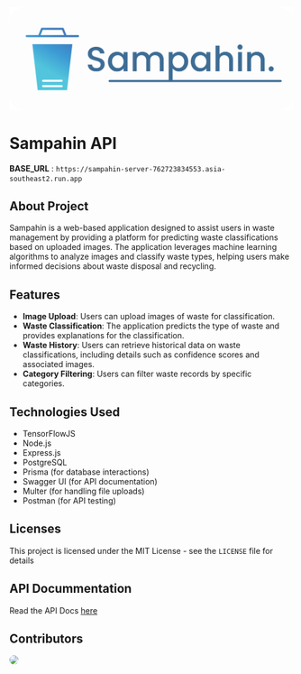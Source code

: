 <img src="./src/docs/logo.png"/>

# Sampahin API

**BASE_URL** : `https://sampahin-server-762723834553.asia-southeast2.run.app`

## About Project

Sampahin is a web-based application designed to assist users in waste management by providing a platform for predicting waste classifications based on uploaded images. The application leverages machine learning algorithms to analyze images and classify waste types, helping users make informed decisions about waste disposal and recycling.

## Features

- **Image Upload**: Users can upload images of waste for classification.
- **Waste Classification**: The application predicts the type of waste and provides explanations for the classification.
- **Waste History**: Users can retrieve historical data on waste classifications, including details such as confidence scores and associated images.
- **Category Filtering**: Users can filter waste records by specific categories.

## Technologies Used

- TensorFlowJS
- Node.js
- Express.js
- PostgreSQL
- Prisma (for database interactions)
- Swagger UI (for API documentation)
- Multer (for handling file uploads)
- Postman (for API testing)

## Licenses

This project is licensed under the MIT License - see the `LICENSE` file for details

## API Docummentation

Read the API Docs [here](https://sampahin-server-762723834553.asia-southeast2.run.app/api-docs)

## Contributors

<a href="https://github.com/Haiqelhakeem">
<img src="https://github.com/Haiqelhakeem.png" width="60px;" style="border-radius:100%"/>
</a>
